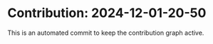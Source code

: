 # Contribution: 2024-12-01-20-50
This is an automated commit to keep the contribution graph active.

